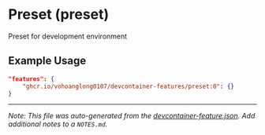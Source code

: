 
# Preset (preset)

Preset for development environment

## Example Usage

```json
"features": {
    "ghcr.io/vohoanglong0107/devcontainer-features/preset:0": {}
}
```





---

_Note: This file was auto-generated from the [devcontainer-feature.json](https://github.com/vohoanglong0107/devcontainer-features/blob/main/src/preset/devcontainer-feature.json).  Add additional notes to a `NOTES.md`._

